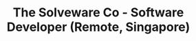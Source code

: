 ---
title: The Solveware Co - Software Developer (Remote, Singapore)
link: https://www.linkedin.com/company/the-solveware-co/about/https://wavemoney.com.mm/
description: Solving business problems with versatile solutions. DevOps Culture | A3 | Grants | Consultancy | Developer First.
---